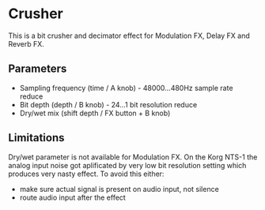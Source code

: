 # Crusher

This is a bit crusher and decimator effect for Modulation FX, Delay FX and Reverb FX.

## Parameters
* Sampling frequency (time / A knob) - 48000...480Hz sample rate reduce
* Bit depth (depth / B knob) - 24...1 bit resolution reduce
* Dry/wet mix (shift depth / FX button + B knob)

## Limitations
Dry/wet parameter is not available for Modulation FX.
On the Korg NTS-1 the analog input noise got aplificated by very low bit resolution setting which produces very nasty effect.
To avoid this either:
* make sure actual signal is present on audio input, not silence
* route audio input after the effect
